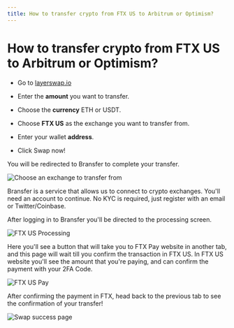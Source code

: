 ```yaml
---
title: How to transfer crypto from FTX US to Arbitrum or Optimism?
---
```


# How to transfer crypto from FTX US to Arbitrum or Optimism?

- Go to [layerswap.io](/)

- Enter the **amount** you want to transfer.
- Choose the **currency** ETH or USDT.
- Choose **FTX US** as the exchange you want to transfer from.
- Enter your wallet **address**.
- Click Swap now!

You will be redirected to Bransfer to complete your transfer.

![Choose an exchange to transfer from](/images/bransfer_choose_exchange.png)

Bransfer is a service that allows us to connect to crypto exchanges.
You'll need an account to continue. No KYC is required, just register with an email or Twitter/Coinbase.

After logging in to Bransfer you'll be directed to the processing screen. 

![FTX US Processing](/images/ftx_processing.png)

Here you'll see a button that will take you to FTX Pay website in another tab, and this page will wait till you confirm the transaction in FTX US.
In FTX US website you'll see the amount that you're paying, and can confirm the payment with your 2FA Code.

![FTX US Pay](/images/ftx_pay.png)

After confirming the payment in FTX, head back to the previous tab to see the confirmation of your transfer!

![Swap success page](/images/swap_success.png)
